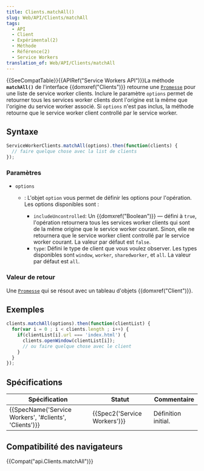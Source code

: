 ```yaml
---
title: Clients.matchAll()
slug: Web/API/Clients/matchAll
tags:
  - API
  - Client
  - Expérimental(2)
  - Méthode
  - Référence(2)
  - Service Workers
translation_of: Web/API/Clients/matchAll
---
```

{{SeeCompatTable}}{{APIRef("Service Workers API")}}La méthode **`matchAll()`** de l'interface {{domxref("Clients")}} retourne une [`Promesse`](/en-US/docs/Web/JavaScript/Reference/Global_Objects/Promise) pour une liste de service worker clients. Inclure le paramètre `options` permet de retourner tous les services worker clients dont l'origine est la même que l'origine du service worker associé. Si `options` n'est pas inclus, la méthode retourne que le service worker client controllé par le service worker.

## Syntaxe

```js
ServiceWorkerClients.matchAll(options).then(function(clients) {
  // faire quelque chose avec la list de clients
});
```

### Paramètres

- `options`

  - : L'objet `option` vous permet de définir les options pour l'opération. Les options disponibles sont :

    - `includeUncontrolled`: Un {{domxref("Boolean")}} — défini à `true`, l'opération retournera tous les services worker clients qui sont de la même origine que le service worker courant. Sinon, elle ne retournera que le service worker client controllé par le service worker courant. La valeur par défaut est `false`.
    - `type`: Défini le type de client que vous voulez observer. Les types disponibles sont `window`, `worker`, `sharedworker`, et `all`. La valeur par défaut est `all`.

### Valeur de retour

Une  [`Promesse`](/en-US/docs/Web/JavaScript/Reference/Global_Objects/Promise) qui se résout avec un tableau d'objets {{domxref("Client")}}.

## Exemples

```js
clients.matchAll(options).then(function(clientList) {
  for(var i = 0 ; i < clients.length ; i++) {
    if(clientList[i].url === 'index.html') {
      clients.openWindow(clientList[i]);
      // ou faire quelque chose avec le client
    }
  }
});
```

## Spécifications

| Spécification                                                            | Statut                               | Commentaire         |
| ------------------------------------------------------------------------ | ------------------------------------ | ------------------- |
| {{SpecName('Service Workers', '#clients', 'Clients')}} | {{Spec2('Service Workers')}} | Définition initial. |

## Compatibilité des navigateurs

{{Compat("api.Clients.matchAll")}}
